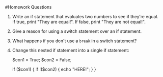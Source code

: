 #Homework Questions

1. Write an if statement that evaluates two numbers to see if they're equal. If true, print "They are equal!". If false, print "They are not equal!".
2. Give a reason for using a switch statement over an if statement.
3. What happens if you don't use a `break` in a switch statement?
4. Change this nested if statement into a single if statement:
    
    $con1 = True;
    $con2 = False;

    if ($con1) {
        if !($con2) {
            echo "HERE!";
        }
    }
        